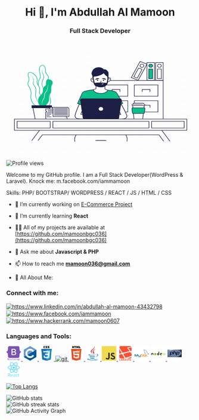 <h1 align="center">Hi 👋, I'm Abdullah Al Mamoon</h1>
<h3 align="center">Full Stack Developer</h3>
<img align="right" alt="GIF" src="https://github.com/mamoonbgc036/mamoonbgc036/blob/main/image_processing20191015-21835-e3o9jr.gif?raw=true" width="500" height="320" />

![Profile views](https://gpvc.arturio.dev/mamoonbgc036) 

Welcome to my GitHub profile. I am a Full Stack Developer(WordPress & Laravel). 
Knock me: m.facebook.com/iammamoon

Skills: PHP/ BOOTSTRAP/ WORDPRESS / REACT / JS / HTML / CSS
 

- 🔭 I’m currently working on [E-Commerce Project](https://github.com/mamoonbgc036/EcommerceMamoon)

- 🌱 I’m currently learning **React**

- 👨‍💻 All of my projects are available at [https://github.com/mamoonbgc036](https://github.com/mamoonbgc036)

- 💬 Ask me about **Javascript & PHP**

- 📫 How to reach me **mamoon036@gmail.com**

- 📄 All About Me:[]()

<h3 align="left">Connect with me:</h3>
<p align="left">
<a href="https://www.linkedin.com/in/abdullah-al-mamoon-43432798" target="blank"><img align="center" src="https://raw.githubusercontent.com/rahuldkjain/github-profile-readme-generator/master/src/images/icons/Social/linked-in-alt.svg" alt="https://www.linkedin.com/in/abdullah-al-mamoon-43432798" height="30" width="40" /></a>
<a href="https://fb.com/iammamoon" target="blank"><img align="center" src="https://raw.githubusercontent.com/rahuldkjain/github-profile-readme-generator/master/src/images/icons/Social/facebook.svg" alt="https://www.facebook.com/iammamoon" height="30" width="40" /></a>
<a href="https://www.hackerrank.com/mamoon0607" target="blank"><img align="center" src="https://raw.githubusercontent.com/rahuldkjain/github-profile-readme-generator/master/src/images/icons/Social/hackerrank.svg" alt="https://www.hackerrank.com/mamoon0607" height="30" width="40" /></a>
</p>


<h3 align="left">Languages and Tools:</h3>
<p align="left"> <a href="https://getbootstrap.com" target="_blank" rel="noreferrer"> <img src="https://raw.githubusercontent.com/devicons/devicon/master/icons/bootstrap/bootstrap-plain-wordmark.svg" alt="bootstrap" width="40" height="40"/> </a> <a href="https://www.cprogramming.com/" target="_blank" rel="noreferrer"> <img src="https://raw.githubusercontent.com/devicons/devicon/master/icons/c/c-original.svg" alt="c" width="40" height="40"/> </a> <a href="https://www.w3schools.com/css/" target="_blank" rel="noreferrer"> <img src="https://raw.githubusercontent.com/devicons/devicon/master/icons/css3/css3-original-wordmark.svg" alt="css3" width="40" height="40"/> </a> <a href="https://git-scm.com/" target="_blank" rel="noreferrer"> <img src="https://www.vectorlogo.zone/logos/git-scm/git-scm-icon.svg" alt="git" width="40" height="40"/> </a> <a href="https://www.w3.org/html/" target="_blank" rel="noreferrer"> <img src="https://raw.githubusercontent.com/devicons/devicon/master/icons/html5/html5-original-wordmark.svg" alt="html5" width="40" height="40"/> </a> <a href="https://www.java.com" target="_blank" rel="noreferrer"> <img src="https://raw.githubusercontent.com/devicons/devicon/master/icons/java/java-original.svg" alt="java" width="40" height="40"/> </a> <a href="https://developer.mozilla.org/en-US/docs/Web/JavaScript" target="_blank" rel="noreferrer"> <img src="https://raw.githubusercontent.com/devicons/devicon/master/icons/javascript/javascript-original.svg" alt="javascript" width="40" height="40"/> </a> <a href="https://laravel.com/" target="_blank" rel="noreferrer"> <img src="https://raw.githubusercontent.com/devicons/devicon/master/icons/laravel/laravel-plain-wordmark.svg" alt="laravel" width="40" height="40"/> </a> <a href="https://www.mysql.com/" target="_blank" rel="noreferrer"> <img src="https://raw.githubusercontent.com/devicons/devicon/master/icons/mysql/mysql-original-wordmark.svg" alt="mysql" width="40" height="40"/> </a> <a href="https://nodejs.org" target="_blank" rel="noreferrer"> <img src="https://raw.githubusercontent.com/devicons/devicon/master/icons/nodejs/nodejs-original-wordmark.svg" alt="nodejs" width="40" height="40"/> </a> <a href="https://www.php.net" target="_blank" rel="noreferrer"> <img src="https://raw.githubusercontent.com/devicons/devicon/master/icons/php/php-original.svg" alt="php" width="40" height="40"/> </a> <a href="https://reactjs.org/" target="_blank" rel="noreferrer"> <img src="https://raw.githubusercontent.com/devicons/devicon/master/icons/react/react-original-wordmark.svg" alt="react" width="40" height="40"/> </a> </p>

[![Top Langs](https://github-readme-stats.vercel.app/api/top-langs/?username=mamoonbgc036)](https://github.com/anuraghazra/github-readme-stats)

![GitHub stats](https://github-readme-stats.vercel.app/api?username=mamoonbgc036&show_icons=true)  
![GitHub streak stats](https://github-readme-streak-stats.herokuapp.com/?user=mamoonbgc036)  
![GitHub Activity Graph](https://activity-graph.herokuapp.com/graph?username=mamoonbgc036)  

